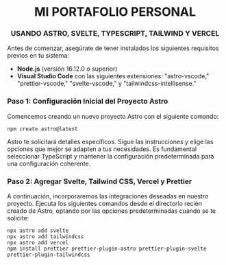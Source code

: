 
<div align="center">
<h1>MI PORTAFOLIO PERSONAL</h1>
<h3>USANDO ASTRO, SVELTE, TYPESCRIPT, TAILWIND Y VERCEL</h3>
</div>


Antes de comenzar, asegúrate de tener instalados los siguientes requisitos previos en tu sistema:

- **Node.js** (versión 16.12.0 o superior)
- **Visual Studio Code** con las siguientes extensiones: "astro-vscode," "prettier-vscode," "svelte-vscode," y "tailwindcss-intellisense."

### Paso 1: Configuración Inicial del Proyecto Astro

Comencemos creando un nuevo proyecto Astro con el siguiente comando:

```shell
npm create astro@latest
```

Astro te solicitará detalles específicos. Sigue las instrucciones y elige las opciones que mejor se adapten a tus necesidades. Es fundamental seleccionar TypeScript y mantener la configuración predeterminada para una configuración coherente.

### Paso 2: Agregar Svelte, Tailwind CSS, Vercel y Prettier

A continuación, incorporaremos las integraciones deseadas en nuestro proyecto. Ejecuta los siguientes comandos desde el directorio recién creado de Astro, optando por las opciones predeterminadas cuando se te solicite:

```shell
npx astro add svelte
npx astro add tailwindcss
npx astro add vercel
npm install prettier prettier-plugin-astro prettier-plugin-svelte prettier-plugin-tailwindcss
```

